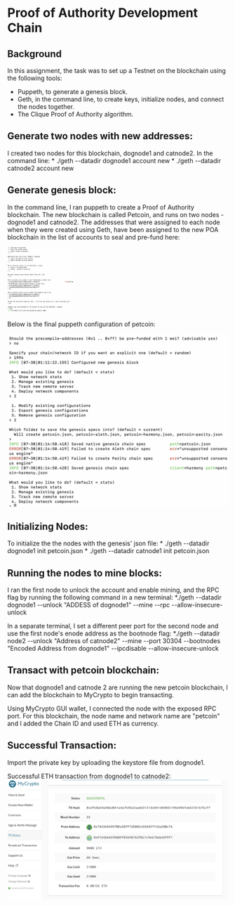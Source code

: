 # Proof of Authority Development Chain

## Background
In this assignment, the task was to set up a Testnet on the blockchain using the following tools:
- Puppeth, to generate a genesis block.
- Geth, in the command line, to create keys, initialize nodes, and connect the nodes together.
- The Clique Proof of Authority algorithm.

## Generate two nodes with new addresses:
I created two nodes for this blockchain, dognode1 and catnode2.
In the command line:
    * ./geth --datadir dognode1 account new
    * ./geth --datadir catnode2 account new


## Generate genesis block:
In the command line, I ran puppeth to create a Proof of Authority blockchain. The new blockchain is called Petcoin, and runs on two nodes - dognode1 and catnode2. 
The addresses that were assigned to each node when they were created using Geth, have been assigned to the new POA blockchain in the list of accounts to seal and pre-fund here:

<img src="screenshots/petcoin_configuration.png" width="150" height="150">

Below is the final puppeth configuration of petcoin:

![alt text](screenshots/petcoin_configuration2.png)

## Initializing Nodes:
To initialize the the nodes with the genesis' json file:
    * ./geth --datadir dognode1 init petcoin.json
    * ./geth --datadir catnode1 init petcoin.json

## Running the nodes to mine blocks:
I ran the first node to unlock the account and enable mining, and the RPC flag by running the following command in a new terminal:
    *./geth --datadir dognode1 --unlock "ADDESS of dognode1" --mine --rpc --allow-insecure-unlock

In a separate terminal, I set a different peer port for the second node and use the first node's enode address as the bootnode flag:
    *./geth --datadir node2 --unlock "Address of catnode2" --mine --port 30304 --bootnodes "Encoded Address from dognode1" --ipcdisable --allow-insecure-unlock

## Transact with petcoin blockchain:
Now that dognode1 and catnode 2 are running the new petcoin blockchain, I can add the blockchain to MyCrypto to begin transacting.

Using MyCrypto GUI wallet, I connected the node with the exposed RPC port. For this blockchain, the node name and network name are "petcoin" and I added the Chain ID and used ETH as currency.

## Successful Transaction:

Import the private key by uploading the keystore file from dognode1.

Successful ETH transaction from dognode1 to catnode2:
![alt text](https://github.com/WillyFeid/18_Blockchain/blob/main/screenshots/Successful%20Transaction.png)



